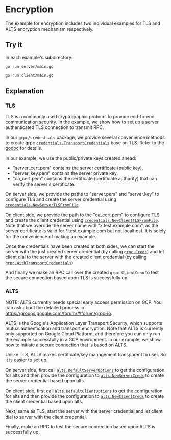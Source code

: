 # Encryption

The example for encryption includes two individual examples for TLS and ALTS
encryption mechanism respectively.

## Try it

In each example's subdirectory:

```
go run server/main.go
```

```
go run client/main.go
```

## Explanation

### TLS

TLS is a commonly used cryptographic protocol to provide end-to-end
communication security. In the example, we show how to set up a server
authenticated TLS connection to transmit RPC.

In our `grpc/credentials` package, we provide several convenience methods to
create grpc
[`credentials.TransportCredentials`](https://godoc.org/github.com/xd-luqiang/grpc-go/credentials#TransportCredentials)
base on TLS. Refer to the
[godoc](https://godoc.org/github.com/xd-luqiang/grpc-go/credentials) for details.

In our example, we use the public/private keys created ahead: 
* "server_cert.pem" contains the server certificate (public key). 
* "server_key.pem" contains the server private key. 
* "ca_cert.pem" contains the certificate (certificate authority)
that can verify the server's certificate.

On server side, we provide the paths to "server.pem" and "server.key" to
configure TLS and create the server credential using
[`credentials.NewServerTLSFromFile`](https://godoc.org/github.com/xd-luqiang/grpc-go/credentials#NewServerTLSFromFile).

On client side, we provide the path to the "ca_cert.pem" to configure TLS and create
the client credential using
[`credentials.NewClientTLSFromFile`](https://godoc.org/github.com/xd-luqiang/grpc-go/credentials#NewClientTLSFromFile).
Note that we override the server name with "x.test.example.com", as the server
certificate is valid for *.test.example.com but not localhost. It is solely for
the convenience of making an example.

Once the credentials have been created at both sides, we can start the server
with the just created server credential (by calling
[`grpc.Creds`](https://godoc.org/github.com/xd-luqiang/grpc-go#Creds)) and let client dial
to the server with the created client credential (by calling
[`grpc.WithTransportCredentials`](https://godoc.org/github.com/xd-luqiang/grpc-go#WithTransportCredentials))

And finally we make an RPC call over the created `grpc.ClientConn` to test the secure
connection based upon TLS is successfully up.

### ALTS
NOTE: ALTS currently needs special early access permission on GCP. You can ask 
about the detailed process in https://groups.google.com/forum/#!forum/grpc-io.

ALTS is the Google's Application Layer Transport Security, which supports mutual
authentication and transport encryption. Note that ALTS is currently only
supported on Google Cloud Platform, and therefore you can only run the example
successfully in a GCP environment. In our example, we show how to initiate a
secure connection that is based on ALTS.

Unlike TLS, ALTS makes certificate/key management transparent to user. So it is
easier to set up.

On server side, first call
[`alts.DefaultServerOptions`](https://godoc.org/github.com/xd-luqiang/grpc-go/credentials/alts#DefaultServerOptions)
to get the configuration for alts and then provide the configuration to
[`alts.NewServerCreds`](https://godoc.org/github.com/xd-luqiang/grpc-go/credentials/alts#NewServerCreds)
to create the server credential based upon alts.

On client side, first call
[`alts.DefaultClientOptions`](https://godoc.org/github.com/xd-luqiang/grpc-go/credentials/alts#DefaultClientOptions)
to get the configuration for alts and then provide the configuration to
[`alts.NewClientCreds`](https://godoc.org/github.com/xd-luqiang/grpc-go/credentials/alts#NewClientCreds)
to create the client credential based upon alts.

Next, same as TLS, start the server with the server credential and let client
dial to server with the client credential.

Finally, make an RPC to test the secure connection based upon ALTS is
successfully up.